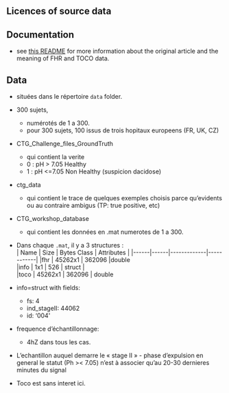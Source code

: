 ## Licences of source data


## Documentation
- see [this README](./doc/README.md) for more information about the original article and the meaning of FHR and TOCO data.

## Data
- situées dans le répertoire `data` folder.
- 300 sujets, 
    - numérotés de 1 a 300. 
    - pour 300 sujets, 100 issus de trois hopitaux europeens (FR, UK, CZ)

- CTG_Challenge_files_GroundTruth 
    - qui contient la verite
    - 0 :  pH > 7.05 Healthy
    - 1 : pH <=7.05 Non Healthy (suspicion dacidose)

- ctg_data 
    -  qui contient le trace de quelques exemples choisis parce qu’evidents ou au contraire ambigus (TP: true positive, etc)

- CTG_workshop_database 
    - qui contient les données en .mat numerotes de 1 a 300.

- Dans chaque `.mat`, il y a 3 structures :  
    | Name | Size | Bytes Class | Attributes |
    |------|------|-------------|------------|
    |fhr | 45262x1 | 362096 |double             
    |info | 1x1 |  526 | struct |            
    |toco |      45262x1 | 362096 | double             

- info=struct with fields:  
    - fs: 4
    - ind_stageII: 44062
    - id: ‘004'

- frequence d’échantillonnage:
    - 4hZ dans tous les cas.
- L’echantillon auquel demarre le « stage II » - phase d’expulsion en general le statut (Ph >< 7.05) n’est à associer qu’au 20-30 dernieres minutes du signal
- Toco est sans interet ici.

